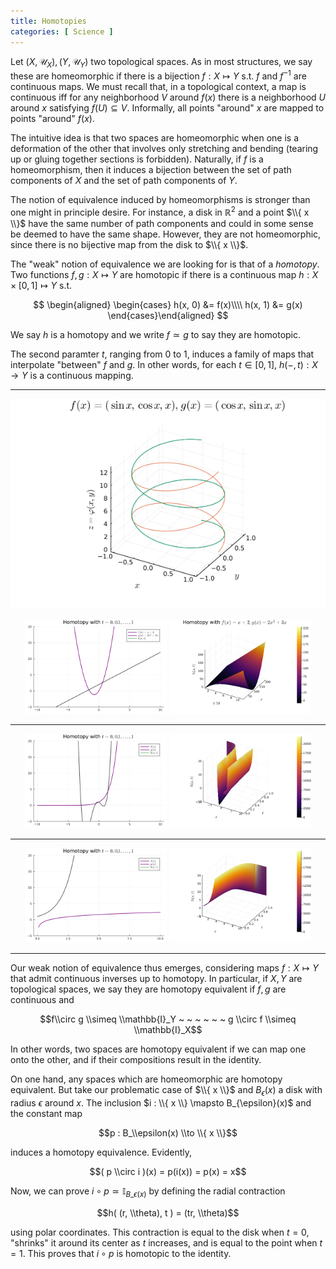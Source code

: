 ```yaml
---
title: Homotopies 
categories: [ Science ]
---
```


Let $(X, \mathcal{U}_X), (Y, \mathcal{U}_Y)$ two topological spaces. As
in most structures, we say these are homeomorphic if there is a
bijection $f : X
\mapsto Y$ s.t. $f$ and $f^{-1}$ are continuous maps. We must recall
that, in a topological context, a map is continuous iff for any
neighborhood $V$ around $f(x)$ there is a neighborhood $U$ around $x$
satisfying $f(U) \subseteq V$. Informally, all points \"around\" $x$ are
mapped to points \"around\" $f(x)$.

The intuitive idea is that two spaces are homeomorphic when one is a
deformation of the other that involves only stretching and bending
(tearing up or gluing together sections is forbidden). Naturally, if $f$
is a homeomorphism, then it induces a bijection between the set of path
components of $X$ and the set of path components of $Y$.

The notion of equivalence induced by homeomorphisms is stronger than one
might in principle desire. For instance, a disk in $\mathbb{R}^2$ and a
point $\\{ x \\}$ have the same number of path components and
could in some sense be deemed to have the same shape. However, they are
not homeomorphic, since there is no bijective map from the disk to
$\\{ x \\}$.

The \"weak\" notion of equivalence we are looking for is that of a
*homotopy*. Two functions $f, g : X \mapsto Y$ are homotopic if there is
a continuous map $h : X \times [0, 1] \mapsto Y$ s.t.

$$
\begin{aligned}
    \begin{cases}
        h(x, 0) &= f(x)\\\\
        h(x, 1) &= g(x)
    \end{cases}\end{aligned}
    $$

We say $h$ is a homotopy and we write $f \simeq g$ to say they are
homotopic.

The second paramter $t$, ranging from $0$ to $1$, induces a family of
maps that interpolate \"between\" $f$ and $g$. In other words, for each
$t \in [0, 1]$, $h(-, t) : X \to Y$ is a continuous mapping.

---

<p align="center">
  <img src="../Images/parametric.gif">
</p>

<p align="center">
  <img src="../Images/linear_quad_homotopy.gif" width="45%">
  <img src="../Images/surface_homotopy.png" width="45%">
</p>


---

<p align="center">
  <img src="../Images/poly_with_exp.gif" width="45%">
  <img src="../Images/poly_with_exp.png" width="45%">
</p>

---


<p align="center">
  <img src="../Images/log_with_exp.gif" width="45%">
  <img src="../Images/log_with_exp.png" width="45%">
</p>

---

Our weak notion of equivalence thus emerges, considering maps
$f : X \mapsto Y$ that admit continuous inverses up to homotopy. In
particular, if $X, Y$ are topological spaces, we say they are homotopy
equivalent if $f, g$ are continuous and

$$f\\circ g \\simeq \\mathbb{I}_Y ~ ~ ~ ~ ~ ~ g \\circ f \\simeq \\mathbb{I}_X$$

In other words, two spaces are homotopy equivalent if we can map one onto
the other, and if their compositions result in the identity.

On one hand, any spaces which are homeomorphic are homotopy equivalent.
But take our problematic case of $\\{ x \\}$ and
$B_\epsilon(x)$ a disk with radius $\epsilon$ around $x$. The inclusion
$i : \\{ x \\} \mapsto B_{\epsilon}(x)$ and the constant map

$$p : B_\\epsilon(x) \\to  \\{ x \\}$$

induces a homotopy equivalence. Evidently,

$$( p \\circ i )(x) = p(i(x)) = p(x) = x$$

Now, we can prove $i \circ p \simeq \mathbb{I}_{ B\_\epsilon(x) }$ by
defining the radial contraction

$$h( (r, \\theta), t ) = (tr, \\theta)$$

using polar coordinates. This contraction is equal to the disk when
$t = 0$, "shrinks" it around its center as $t$ increases, and is equal
to the point when $t = 1$. This proves that $i \circ p$ is homotopic to
the identity.
